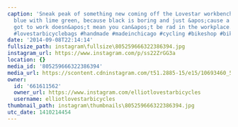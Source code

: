 ```yaml
---
caption: 'Sneak peak of something new coming off the Lovestar workbench...electric
  blue with lime green, because black is boring and just &apos;cause a guy&apos;s
  got to work doesn&apos;t mean you can&apos;t be rad in the workplace. #sewrad #lovestarbicycles
  #lovestarbicyclebags #handmade #madeinchicago #cycling #bikeshop #bikemechanic #blackisboring'
date: '2014-09-08T22:14:14'
fullsize_path: instagram\fullsize\805259666322386394.jpg
instagram_url: https://www.instagram.com/p/ss22ZrGG3a
location: {}
media_id: '805259666322386394'
media_url: https://scontent.cdninstagram.com/t51.2885-15/e15/10693460_534378670026198_325020794_n.jpg?ig_cache_key=ODA1MjU5NjY2MzIyMzg2Mzk0.2
owner:
  id: '661611562'
  owner_url: https://www.instagram.com/elliotlovestarbicycles
  username: elliotlovestarbicycles
thumbnail_path: instagram\thumbnails\805259666322386394.jpg
utc_date: 1410214454
---
```

